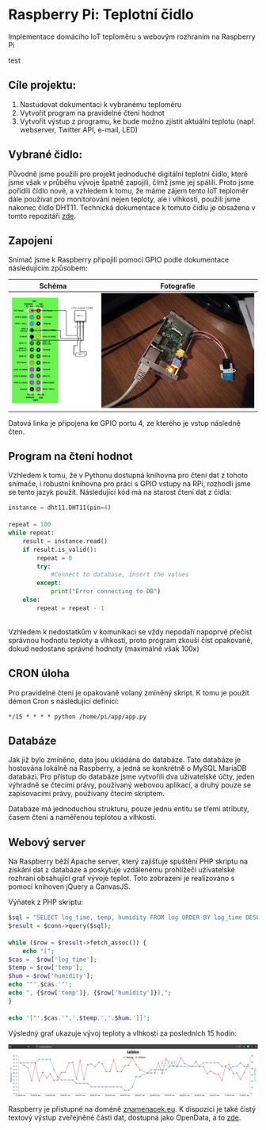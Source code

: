 # Raspberry Pi: Teplotní čidlo
Implementace domácího IoT teploměru s webovým rozhraním na Raspberry Pi

test


## Cíle projektu:
1) Nastudovat dokumentaci k vybranému teploměru
2) Vytvořit program na pravidelné čtení hodnot
3) Vytvořit výstup z programu, ke bude možno zjistit aktuální teplotu (např. webserver, Twitter API, e-mail, LED)

## Vybrané čidlo:
Původně jsme použili pro projekt jednoduché digitální teplotní čidlo, které jsme však v průběhu vývoje špatně zapojili, čímž jsme jej spálili. Proto jsme pořídili čidlo nové, a vzhledem k tomu, že máme zájem tento IoT teploměr dále používat pro monitorování nejen teploty, ale i vlhkosti, použili jsme nakonec čidlo DHT11.
Technická dokumentace k tomuto čidlu je obsažena v tomto repozitáři [zde](DHT11.pdf).

## Zapojení
Snímač jsme k Raspberry připojili pomocí GPIO podle dokumentace následujícím způsobem:

Schéma                                                       |Fotografie
:-----------------------------------------------------------:|----------------------------------------------
![Schéma zapojení DHT11 do Raspberry Pi](DHT11_zapojeni.png) | ![Fotografie zapojeného Raspberry Pi se snímačem](Raspi_zapojeni.jpg)

Datová linka je připojena ke GPIO portu 4, ze kterého je vstup následně čten.

## Program na čtení hodnot
Vzhledem k tomu, že v Pythonu dostupná knihovna pro čtení dat z tohoto snímače, i robustní knihovna pro práci s GPIO vstupy na RPi, rozhodli jsme se tento jazyk použít. Následující kód má na starost čtení dat z čidla:

```python
instance = dht11.DHT11(pin=4)

repeat = 100
while repeat:
    result = instance.read()
    if result.is_valid():
        repeat = 0
        try:
            #Connect to database, insert the values
        except:
            print("Error connecting to DB")
    else:
        repeat = repeat - 1
        
```

Vzhledem k nedostatkům v komunikaci se vždy nepodaří napoprvé přečíst správnou hodnotu teploty a vlhkosti, proto program zkouší číst opakovaně, dokud nedostane správné hodnoty (maximálně však 100x)

## CRON úloha
Pro pravidelné čtení je opakovaně volaný zmíněný skript. K tomu je použit démon Cron s následující definicí:
```
*/15 * * * * python /home/pi/app/app.py
```
## Databáze
Jak již bylo zmíněno, data jsou ukládána do databáze. Tato databáze je hostována lokálně na Raspberry, a jedná se konkrétně o MySQL MariaDB databázi.
Pro přístup do databáze jsme vytvořili dva uživatelské účty, jeden výhradně se čtecími právy, používaný webovou aplikací, a druhý pouze se zapisovacími právy, používaný čtecím skriptem.

Databáze má jednoduchou strukturu, pouze jednu entitu se třemi atributy, časem čtení a naměřenou teplotou a vlhkostí.

## Webový server

Na Raspberry běží Apache server, který zajišťuje spuštění PHP skriptu na získání dat z databáze a poskytuje vzdálenému prohlížeči uživatelské rozhraní obsahující graf vývoje teplot. Toto zobrazení je realizováno s pomocí knihoven jQuery a CanvasJS.

Výňatek z PHP skriptu:
```PHP
$sql = "SELECT log_time, temp, humidity FROM log ORDER BY log_time DESC  LIMIT 0, 60";
$result = $conn->query($sql);

while ($row = $result->fetch_assoc()) {
    echo "[";
$cas =  $row['log_time'];
$temp = $row['temp'];
$hum = $row['humidity'];
echo '"'.$cas.'"';
echo ", {$row['temp']}, {$row['humidity']}],";
}

echo '["'.$cas.'",'.$temp.','.$hum.']]';
```

Výsledný graf ukazuje vývoj teploty a vlhkosti za posledních 15 hodin:

![Graf vývoje hodnot](temp_graf.PNG)

Raspberry je přístupné na doméně [znamenacek.eu](http://znamenacek.eu/).
K dispozici je také čistý textový výstup zveřejněné části dat, dostupná jako OpenData, a to [zde](http://znamenacek.eu/dateDB.php).
